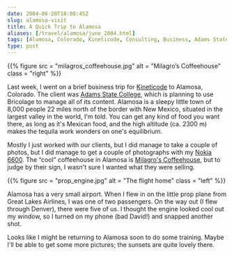 ```yaml
--- 
date: 2004-06-28T18:08:45Z
slug: alamosa-visit
title: A Quick Trip to Alamosa
aliases: [/travel/alamosa/june_2004.html]
tags: [Alamosa, Colorado, Kineticode, Consulting, Business, Adams State College, Milagro’s Coffeehouse, Great Lakes Airlines]
type: post
---
```


{{% figure
  src   = "milagros_coffeehouse.jpg"
  alt   = "Milagro’s Coffeehouse"
  class = "right"
%}}

Last week, I went on a brief business trip for [Kineticode] to Alamosa,
Colorado. The client was [Adams State College], which is planning to use
Bricolage to manage all of its content. Alamosa is a sleepy little town of 8,000
people 22 miles north of the border with New Mexico, situated in the largest
valley in the world, I'm told. You can get any kind of food you want there, as
long as it's Mexican food, and the high altitude (ca. 2300 m) makes the tequila
work wonders on one's equilibrium.

Mostly I just worked with our clients, but I did manage to take a couple of
photos, but I did manage to get a couple of photographs with my [Nokia 6600].
The “cool” coffeehouse in Alamosa is [Milagro's Coffeehouse], but to judge by
their sign, I wasn't sure I wanted what they were selling.

{{% figure
  src   = "prop_engine.jpg"
  alt   = "The flight home"
  class = "left"
%}}

Alamosa has a very small airport. When I flew in on the little prop plane from
Great Lakes Airlines, I was one of two passengers. On the way out (I flew
through Denver), there were five of us. I thought the engine looked cool out my
window, so I turned on my phone (bad David!) and snapped another shot.

Looks like I might be returning to Alamosa soon to do some training. Maybe I'll
be able to get some more pictures; the sunsets are quite lovely there.

  [Kineticode]: https://www.kineticode.com/ "Kineticode Web site"
  [Adams State College]: https://www.adams.edu/ "Adams State College Web site"
  [Nokia 6600]: https://www.amazon.com/exec/obidos/ASIN/B00022NE6I/justatheory-20
    "Buy the Nokia 6600 at Amazon.com"
  [Milagro's Coffeehouse]: https://www.alamosa.org/dining/451-milagros-coffeehouse
    "Milagro's Coffeehouse on Alamosa.org"
